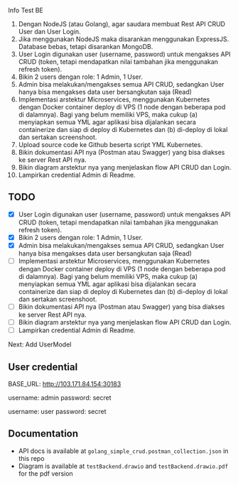 Info Test BE
1. Dengan NodeJS (atau Golang), agar saudara membuat Rest API CRUD User dan User Login.
2. Jika menggunakan NodeJS maka disarankan menggunakan ExpressJS. Database bebas, tetapi disarankan MongoDB.
3. User Login digunakan user (username, password) untuk mengakses API CRUD (token, tetapi mendapatkan nilai tambahan jika menggunakan refresh token).
4. Bikin 2 users dengan role: 1 Admin, 1 User.
5. Admin bisa melakukan/mengakses semua API CRUD, sedangkan User hanya bisa mengakses data user bersangkutan saja (Read)
6. Implementasi arstektur Microservices, menggunakan Kubernetes dengan Docker container deploy di VPS (1 node dengan beberapa pod di dalamnya). Bagi yang belum memiliki VPS, maka cukup (a) menyiapkan semua YML agar aplikasi bisa dijalankan secara containerize dan siap di deploy di Kubernetes dan (b) di-deploy di lokal dan sertakan screenshoot.
7. Upload source code ke Github beserta script YML Kubernetes.
8. Bikin dokumentasi API nya (Postman atau Swagger) yang bisa diakses ke server Rest API nya.
9. Bikin diagram arstektur nya yang menjelaskan flow API CRUD dan Login.
10. Lampirkan credential Admin di Readme.

## TODO
- [x] User Login digunakan user (username, password) untuk mengakses API CRUD (token, tetapi mendapatkan nilai tambahan jika menggunakan refresh token).
- [x] Bikin 2 users dengan role: 1 Admin, 1 User.
- [x] Admin bisa melakukan/mengakses semua API CRUD, sedangkan User hanya bisa mengakses data user bersangkutan saja (Read)
- [ ] Implementasi arstektur Microservices, menggunakan Kubernetes dengan Docker container deploy di VPS (1 node dengan beberapa pod di dalamnya). Bagi yang belum memiliki VPS, maka cukup (a) menyiapkan semua YML agar aplikasi bisa dijalankan secara containerize dan siap di deploy di Kubernetes dan (b) di-deploy di lokal dan sertakan screenshoot.
- [ ] Bikin dokumentasi API nya (Postman atau Swagger) yang bisa diakses ke server Rest API nya.
- [ ] Bikin diagram arstektur nya yang menjelaskan flow API CRUD dan Login.
- [ ] Lampirkan credential Admin di Readme.

Next: Add UserModel

## User credential

BASE_URL: http://103.171.84.154:30183

username: admin
password: secret

username: user
password: secret

## Documentation

- API docs is available at `golang_simple_crud.postman_collection.json` in this repo
- Diagram is available at `testBackend.drawio` and `testBackend.drawio.pdf` for the pdf version
